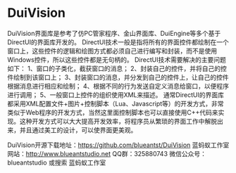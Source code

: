 DuiVision
=========

DuiVision界面库是参考了仿PC管家程序、金山界面库、DuiEngine等多个基于DirectUI的界面库开发的。
DirectUI技术一般是指将所有的界面控件都绘制在一个窗口上，这些控件的逻辑和绘图方式都必须自己进行编写和封装，而不是使用Windows控件，所以这些控件都是无句柄的。
DirectUI技术需要解决的主要问题如下：
1、窗口的子类化，截获窗口的消息；
2、封装自己的控件，并将自己的控件绘制到该窗口上；
3、封装窗口的消息，并分发到自己的控件上，让自己的控件根据消息进行相应和绘制；
4、根据不同的行为发送自定义消息给窗口，以便程序进行调用；
5、一般窗口上控件的组织使用XML来描述。
通常DirectUI的界面库都采用XML配置文件+图片+控制脚本（Lua、Javascript等）的开发方式，非常类似于Web程序的开发方式，当然这里面控制脚本也可以直接使用C++代码来实现。这种开发方式可以大大提高开发效率，将程序员从繁琐的界面工作中解脱出来，并且通过美工的设计，可以使界面更美观。

DuiVision开源下载地址：https://github.com/blueantst/DuiVision
蓝蚂蚁工作室网站：http://www.blueantstudio.net
QQ群：325880743
微信公众号：blueantstudio 或搜索 蓝蚂蚁工作室
